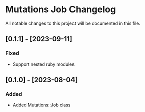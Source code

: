 # Mutations Job Changelog

All notable changes to this project will be documented in this file.

## [0.1.1] - [2023-09-11]

### Fixed
- Support nested ruby modules

## [0.1.0] - [2023-08-04]

### Added
- Added Mutations::Job class
